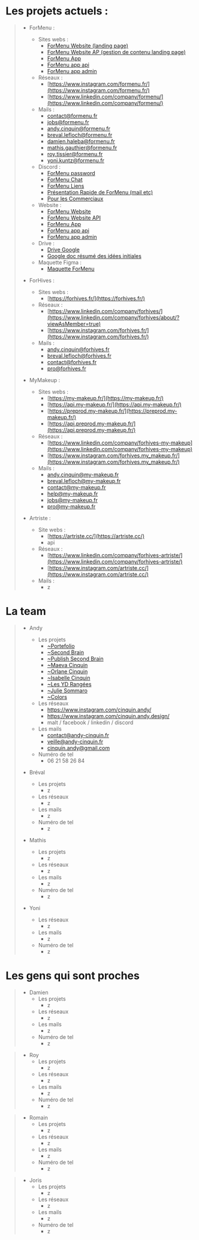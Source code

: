 # Les projets actuels :
> - ForMenu :
> 	- Sites webs : 
> 		- [ForMenu Website (landing page)](https://formenu.fr/)
> 		- [ForMenu Website AP (gestion de contenu landing page)](https://api.formenu.fr/_/)
> 		- [ForMenu App](https://app.formenu.fr/)
> 		- [ForMenu app api](https://formenu.fr/api)
> 		- [ForMenu app admin](https://admin.app.formenu.fr)
> 	- Réseaux : 
> 		- [https://www.instagram.com/formenu.fr/](https://www.instagram.com/formenu.fr/)
> 		- [https://www.linkedin.com/company/formenu/](https://www.linkedin.com/company/formenu/)
> 	- Mails : 
> 		- contact@formenu.fr
> 		- jobs@formenu.fr
> 		- andy.cinquin@formenu.fr
> 		- breval.lefloch@formenu.fr
> 		- damien.haleba@formenu.fr
> 		- mathis.gauthier@formenu.fr
> 		- roy.tissier@formenu.fr
> 		- yoni.kuntz@formenu.fr
> 	- Discord : 
> 		- [ForMenu password](https://discord.com/channels/749294142114496646/1094274895120179271)
> 		- [ForMenu Chat](https://discord.com/channels/749294142114496646/902827433932226590)
> 		- [ForMenu Liens](https://discord.com/channels/749294142114496646/912403282926919701)
> 		- [Présentation Rapide de ForMenu (mail etc)](https://discord.com/channels/749294142114496646/990621087081586688)
> 		- [Pour les Commerciaux](https://discord.com/channels/749294142114496646/1094254004336341012)
> 	-  Website : 
> 		- [ForMenu Website](https://formenu.fr/)
> 		- [ForMenu Website API](https://api.formenu.fr/_/)
> 		- [ForMenu App](https://app.formenu.fr/)
> 		- [ForMenu app api](https://formenu.fr/api)
> 		- [ForMenu app admin](https://admin.app.formenu.fr)
> 	- Drive : 
> 		- [Drive Google](https://drive.google.com/drive/folders/1CTc2Z1FNPDm4LkfQNnwy-B-fluT7F95J)
> 		- [Google doc résumé des idées initiales](<j'ai mis à jour les différents éléments (typiquement, dans le drive google, https://docs.google.com/document/d/1B2ViOj6rmj5wBKc8lkHxGB6eq3QR0QNDnhmm313nV00/edit )>)
> 	- Maquette Figma : 
> 		- [Maquette ForMenu](https://www.figma.com/file/ZxIj6Kc9QWGo2uBoudSWBA/ForMenu?type=design&mode=design)
> 
> - ForHives :
> 	- Sites webs : 
> 		- [https://forhives.fr/](https://forhives.fr/)
> 	- Réseaux : 
> 		- [https://www.linkedin.com/company/forhives/](https://www.linkedin.com/company/forhives/about/?viewAsMember=true)
> 		- [https://www.instagram.com/forhives.fr/](https://www.instagram.com/forhives.fr/)
> 	- Mails : 
> 		- andy.cinquin@forhives.fr
> 		- breval.lefloch@forhives.fr
> 		- contact@forhives.fr
> 		- pro@forhives.fr
> 
> - MyMakeup :
> 	- Sites webs : 
> 		- [https://my-makeup.fr/](https://my-makeup.fr/)
> 		- [https://api.my-makeup.fr/](https://api.my-makeup.fr/)
> 		- [https://preprod.my-makeup.fr/](https://preprod.my-makeup.fr/)
> 		- [https://api.preprod.my-makeup.fr/](https://api.preprod.my-makeup.fr/)
> 	- Réseaux : 
> 		- [https://www.linkedin.com/company/forhives-my-makeup](https://www.linkedin.com/company/forhives-my-makeup)
> 		- [https://www.instagram.com/forhives.my_makeup.fr/](https://www.instagram.com/forhives.my_makeup.fr/)
> 	- Mails : 
> 		- andy.cinquin@my-makeup.fr
> 		- breval.lefloch@my-makeup.fr
> 		- contact@my-makeup.fr
> 		- help@my-makeup.fr
> 		- jobs@my-makeup.fr
> 		- pro@my-makeup.fr
> 
> - Artriste :
> 	- Site webs : 
> 		- [https://artriste.cc/](https://artriste.cc/)
> 		- api
> 	- Réseaux : 
> 		- [https://www.linkedin.com/company/forhives-artriste/](https://www.linkedin.com/company/forhives-artriste/)
> 		- [https://www.instagram.com/artriste.cc/](https://www.instagram.com/artriste.cc/)
> 	- Mails : 
> 		- z

# La team
> - Andy 
> 	- Les projets
> 		- [~Portefolio](https://andy-cinquin.fr/)
> 		- [~Second Brain](https://second-brain.andy-cinquin.fr/)
> 		- [~Publish Second Brain](https://publish-second-brain.andy-cinquin.fr/)
> 		- [~Maeva Cinquin](https://cinquin-maeva.com/)
> 		- [~Orlane Cinquin](https://maitresse-nanou.fr/)
> 		- [~Isabelle Cinquin](https://isabelle-cinquin.fr/)
> 		- [~Les YD Rangées](https://lesydrangees.com/)
> 		- [~Julie Sommaro](https://julie-sommaro.com/)
> 		- [~Colors](https://colors.andy-cinquin.fr/)
> 	- Les réseaux 
> 		- https://www.instagram.com/cinquin.andy/
> 		- https://www.instagram.com/cinquin.andy.design/
> 		- malt / facebook / linkedin / discord
> 	- Les mails 
> 		- contact@andy-cinquin.fr
> 		- veille@andy-cinquin.fr
> 		- cinquin.andy@gmail.com
> 	- Numéro de tel 
> 		- 06 21 58 26 84
> 
> - Bréval 
> 	- Les projets 
> 		- z
> 	- Les réseaux
> 		- z
> 	- Les mails
> 		- z
> 	- Numéro de tel
> 		- z
> 
> - Mathis  
> 	- Les projets 
> 		- z
> 	- Les réseaux
> 		- z
> 	- Les mails
> 		- z
> 	- Numéro de tel
> 		- z
> 
> - Yoni  
> 	- Les réseaux
> 		- z
> 	- Les mails
> 		- z
> 	- Numéro de tel
> 		- z

# Les gens qui sont proches
> - Damien  
> 	- Les projets 
> 		- z
> 	- Les réseaux
> 		- z
> 	- Les mails
> 		- z
> 	- Numéro de tel
> 		- z

> - Roy   
> 	- Les projets 
> 		- z
> 	- Les réseaux
> 		- z
> 	- Les mails
> 		- z
> 	- Numéro de tel
> 		- z

> - Romain  
> 	- Les projets 
> 		- z
> 	- Les réseaux
> 		- z
> 	- Les mails
> 		- z
> 	- Numéro de tel
> 		- z

> - Joris  
> 	- Les projets 
> 		- z
> 	- Les réseaux
> 		- z
> 	- Les mails
> 		- z
> 	- Numéro de tel
> 		- z